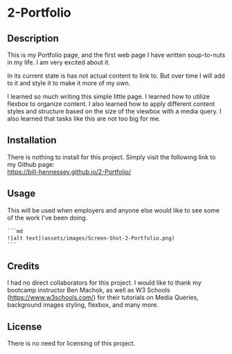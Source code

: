 # 2-Portfolio

## Description
This is my Portfolio page, and the first web page I have written soup-to-nuts in my life. I am very excited about it. 

In its current state is has not actual content to link to. But over time I will add to it and style it to make it more of my own.

I learned so much writing this simple little page. I learned how to utilize flexbox to organize content. I also learned how to apply different content styles and structure based on the size of the viewbox with a media query. I also learned that tasks like this are not too big for me.


## Installation
There is nothing to install for this project. Simply visit the following link to my Github page:  
https://bill-hennessey.github.io/2-Portfolio/

## Usage
This will be used when employers and anyone else would like to see some of the work I've been doing. 

    ```md
    ![alt text](assets/images/Screen-Shot-2-Portfolio.png)
    ```
## Credits
I had no direct collaborators for this project. I would like to thank my bootcamp instructor Ben Machok, as well as W3 Schools (https://www.w3schools.com/) for their tutorials on Media Queries, background images styling, flexbox, and many more.
## License
There is no need for licensing of this project.